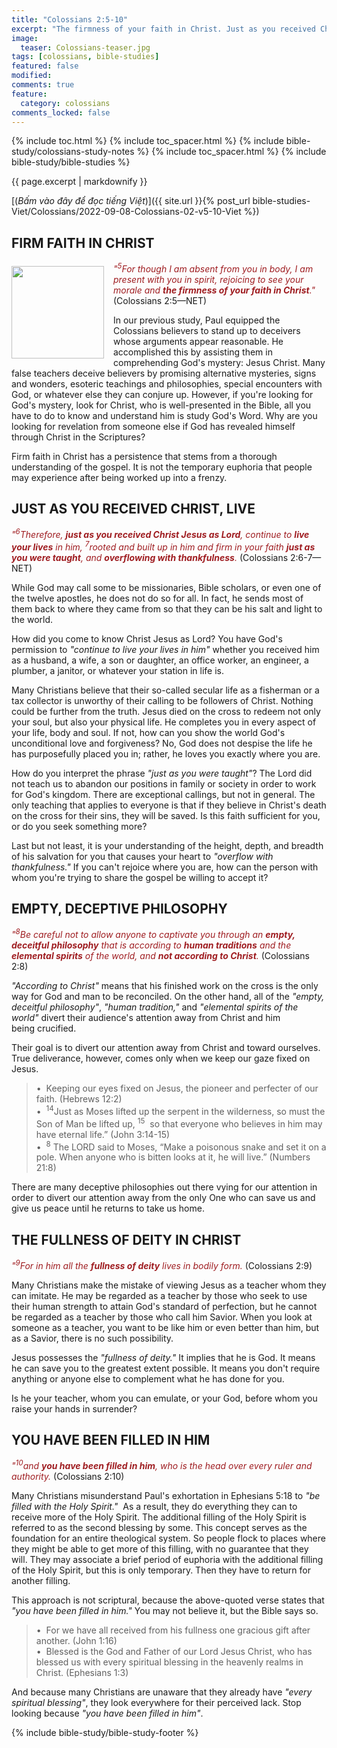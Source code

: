 ```yaml
---
title: "Colossians 2:5-10"
excerpt: "The firmness of your faith in Christ. Just as you received Christ, live. Empty, deceiptful philosophy not according to Christ. The fullness of deity in bodily form: Christ. You have been filled in him."
image:
  teaser: Colossians-teaser.jpg
tags: [colossians, bible-studies]
featured: false
modified:
comments: true
feature:
  category: colossians
comments_locked: false
---
```


{% include toc.html %}
{% include toc_spacer.html %}
{% include bible-study/colossians-study-notes %}
{% include toc_spacer.html %}
{% include bible-study/bible-studies %}

{{ page.excerpt | markdownify }}

[(<em>Bấm vào đây để đọc tiếng Việt</em>)]({{ site.url }}{% post_url bible-studies-Viet/Colossians/2022-09-08-Colossians-02-v5-10-Viet %})

## FIRM FAITH IN CHRIST
<div>
<p>
<img alt src="{{ site.url }}/assets/images/Colossians-teaser.jpg" style="border: 0px none; margin: 7px 15px 0px 0px; max-width: 100%; height: 148px; padding: 0px; float: left;">
<span style="color: rgb(159, 29, 33);"><i>"<sup>5</sup>For though I am absent from you in body, I am present with you in spirit, rejoicing to see your morale and <strong>the firmness of your faith in Christ</strong>."</i></span> (Colossians 2:5—NET)
</p>
</div>
In our previous study, Paul equipped the Colossians believers to stand up to deceivers whose arguments appear reasonable. He accomplished this by assisting them in comprehending God's mystery: Jesus Christ. Many false teachers deceive believers by promising alternative mysteries, signs and wonders, esoteric teachings and philosophies, special encounters with God, or whatever else they can conjure up. However, if you're looking for God's mystery, look for Christ, who is well-presented in the Bible, all you have to do to know and understand him is study God's Word. Why are you looking for revelation from someone else if God has revealed himself through Christ in the Scriptures?

Firm faith in Christ has a persistence that stems from a thorough understanding of the gospel. It is not the temporary euphoria that people may experience after being worked up into a frenzy.

## JUST AS YOU RECEIVED CHRIST, LIVE

<span style="color: rgb(159, 29, 33);">
<i>"<sup>6</sup>Therefore, <strong>just as you received Christ Jesus as Lord</strong>, continue to <strong>live your lives</strong> in him, <sup>7</sup>rooted and built up in him and firm in your faith <strong>just as you were taught</strong>, and <strong>overflowing with thankfulness</strong>.</i></span> (Colossians 2:6-7—NET)

While God may call some to be missionaries, Bible scholars, or even one of the twelve apostles, he does not do so for all. In fact, he sends most of them back to where they came from so that they can be his salt and light to the world.

How did you come to know Christ Jesus as Lord? You have God's permission to *"continue to live your lives in him"* whether you received him as a husband, a wife, a son or daughter, an office worker, an engineer, a plumber, a janitor, or whatever your station in life is.

Many Christians believe that their so-called secular life as a fisherman or a tax collector is unworthy of their calling to be followers of Christ. Nothing could be further from the truth. Jesus died on the cross to redeem not only your soul, but also your physical life. He completes you in every aspect of your life, body and soul. If not, how can you show the world God's unconditional love and forgiveness? No, God does not despise the life he has purposefully placed you in; rather, he loves you exactly where you are.

How do you interpret the phrase *"just as you were taught"*? The Lord did not teach us to abandon our positions in family or society in order to work for God's kingdom. There are exceptional callings, but not in general. The only teaching that applies to everyone is that if they believe in Christ's death on the cross for their sins, they will be saved. Is this faith sufficient for you, or do you seek something more?

Last but not least, it is your understanding of the height, depth, and breadth of his salvation for you that causes your heart to *"overflow with thankfulness."* If you can't rejoice where you are, how can the person with whom you're trying to share the gospel be willing to accept it?

## EMPTY, DECEPTIVE PHILOSOPHY

<span style="color: rgb(159, 29, 33);">
<i>"<sup>8</sup>Be careful not to allow anyone to captivate you through an <strong>empty, deceitful philosophy</strong> that is according to <strong>human traditions</strong> and the <strong>elemental spirits</strong> of the world, and <strong>not according to Christ</strong>.</i></span> (Colossians 2:8)

*"According to Christ"* means that his finished work on the cross is the only way for God and man to be reconciled. On the other hand, all of the *"empty, deceitful philosophy"*, *"human tradition,"* and *"elemental spirits of the world"* divert their audience's attention away from Christ and him being crucified.

Their goal is to divert our attention away from Christ and toward ourselves. True deliverance, however, comes only when we keep our gaze fixed on Jesus.

> &bull;&nbsp;&nbsp;Keeping our eyes fixed on Jesus, the pioneer and perfecter of our faith. (Hebrews 12:2)<br />
> &bull;&nbsp;&nbsp;<sup>14</sup>Just as Moses lifted up the serpent in the wilderness, so must the Son of Man be lifted up, <sup>15</sup>  so that everyone who believes in him may have eternal life.” (John 3:14-15)<br />
> &bull;&nbsp;&nbsp;<sup>8</sup> The LORD said to Moses, “Make a poisonous snake and set it on a pole. When anyone who is bitten looks at it, he will live.” (Numbers 21:8)

There are many deceptive philosophies out there vying for our attention in order to divert our attention away from the only One who can save us and give us peace until he returns to take us home.

## THE FULLNESS OF DEITY IN CHRIST

<span style="color: rgb(159, 29, 33);">
<i>"<sup>9</sup>For in him all the <strong>fullness of deity</strong> lives in bodily form.</i></span> (Colossians 2:9) 

Many Christians make the mistake of viewing Jesus as a teacher whom they can imitate. He may be regarded as a teacher by those who seek to use their human strength to attain God's standard of perfection, but he cannot be regarded as a teacher by those who call him Savior. When you look at someone as a teacher, you want to be like him or even better than him, but as a Savior, there is no such possibility.

Jesus possesses the *"fullness of deity."* It implies that he is God. It means he can save you to the greatest extent possible. It means you don't require anything or anyone else to complement what he has done for you.

Is he your teacher, whom you can emulate, or your God, before whom you raise your hands in surrender?

## YOU HAVE BEEN FILLED IN HIM

<span style="color: rgb(159, 29, 33);">
<i>"<sup>10</sup>and <strong>you have been filled in him</strong>, who is the head over every ruler and authority.</i></span> (Colossians 2:10) 

Many Christians misunderstand Paul's exhortation in Ephesians 5:18 to *"be filled with the Holy Spirit."*  As a result, they do everything they can to receive more of the Holy Spirit. The additional filling of the Holy Spirit is referred to as the second blessing by some. This concept serves as the foundation for an entire theological system. So people flock to places where they might be able to get more of this filling, with no guarantee that they will. They may associate a brief period of euphoria with the additional filling of the Holy Spirit, but this is only temporary. Then they have to return for another filling.

This approach is not scriptural, because the above-quoted verse states that *"you have been filled in him."* You may not believe it, but the Bible says so.

> &bull;&nbsp;&nbsp;For we have all received from his fullness one gracious gift after another. (John 1:16)<br />
> &bull;&nbsp;&nbsp;Blessed is the God and Father of our Lord Jesus Christ, who has blessed us with every spiritual blessing in the heavenly realms in Christ. (Ephesians 1:3)

And because many Christians are unaware that they already have *"every spiritual blessing"*, they look everywhere for their perceived lack. Stop looking because *"you have been filled in him"*.

{% include bible-study/bible-study-footer %}

